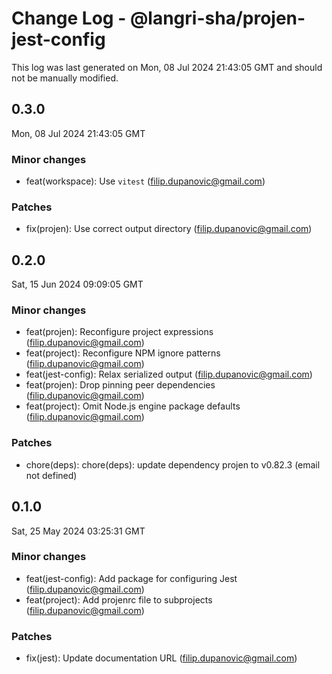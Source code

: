 # Change Log - @langri-sha/projen-jest-config

This log was last generated on Mon, 08 Jul 2024 21:43:05 GMT and should not be manually modified.

<!-- Start content -->

## 0.3.0

Mon, 08 Jul 2024 21:43:05 GMT

### Minor changes

- feat(workspace): Use `vitest` (filip.dupanovic@gmail.com)

### Patches

- fix(projen): Use correct output directory (filip.dupanovic@gmail.com)

## 0.2.0

Sat, 15 Jun 2024 09:09:05 GMT

### Minor changes

- feat(projen): Reconfigure project expressions (filip.dupanovic@gmail.com)
- feat(project): Reconfigure NPM ignore patterns (filip.dupanovic@gmail.com)
- feat(jest-config): Relax serialized output (filip.dupanovic@gmail.com)
- feat(projen): Drop pinning peer dependencies (filip.dupanovic@gmail.com)
- feat(project): Omit Node.js engine package defaults (filip.dupanovic@gmail.com)

### Patches

- chore(deps): chore(deps): update dependency projen to v0.82.3 (email not defined)

## 0.1.0

Sat, 25 May 2024 03:25:31 GMT

### Minor changes

- feat(jest-config): Add package for configuring Jest (filip.dupanovic@gmail.com)
- feat(project): Add projenrc file to subprojects (filip.dupanovic@gmail.com)

### Patches

- fix(jest): Update documentation URL (filip.dupanovic@gmail.com)
